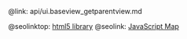 @link: api/ui.baseview_getparentview.md

@seolinktop: [html5 library](https://webix.com)
@seolink: [JavaScript Map](https://webix.com/widget/maps/)